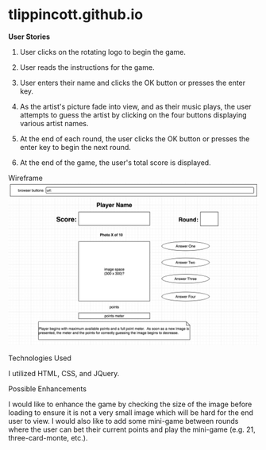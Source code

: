 # tlippincott.github.io

__User Stories__

1. User clicks on the rotating logo to begin the game.

2. User reads the instructions for the game.

3. User enters their name and clicks the OK button or presses the enter key.

4. As the artist's picture fade into view, and as their music plays, the user attempts to guess the artist by clicking on the four buttons displaying various artist names.

5. At the end of each round, the user clicks the OK button or presses the enter key to begin the next round.

6. At the end of the game, the user's total score is displayed.

Wireframe
![alt text](Project_1_Wireframe.png "Wireframe")

Technologies Used

I utilized HTML, CSS, and JQuery.

Possible Enhancements

I would like to enhance the game by checking the size of the image before loading to ensure it is not a very small image which will be hard for the end user to view. I would also like to add some mini-game between rounds where the user can bet their current points and play the mini-game (e.g. 21, three-card-monte, etc.).
